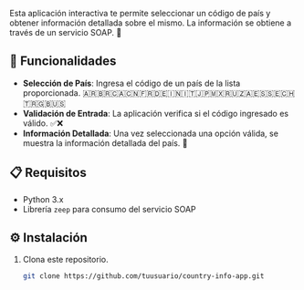Esta aplicación interactiva te permite seleccionar un código de país y obtener información detallada sobre el mismo. La información se obtiene a través de un servicio SOAP. 📡

## 🚀 Funcionalidades

- **Selección de País**: Ingresa el código de un país de la lista proporcionada. 🇦🇷🇧🇷🇨🇦🇨🇳🇫🇷🇩🇪🇮🇳🇮🇹🇯🇵🇲🇽🇷🇺🇿🇦🇪🇸🇸🇪🇨🇭🇹🇷🇬🇧🇺🇸
- **Validación de Entrada**: La aplicación verifica si el código ingresado es válido. ✅❌
- **Información Detallada**: Una vez seleccionada una opción válida, se muestra la información detallada del país. 📝

## 📋 Requisitos

- Python 3.x
- Librería `zeep` para consumo del servicio SOAP

## ⚙️ Instalación

1. Clona este repositorio.
   ```bash
   git clone https://github.com/tuusuario/country-info-app.git
